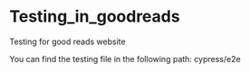 # Testing_in_goodreads
Testing for good reads website

You can find the testing file in the following path: cypress/e2e
